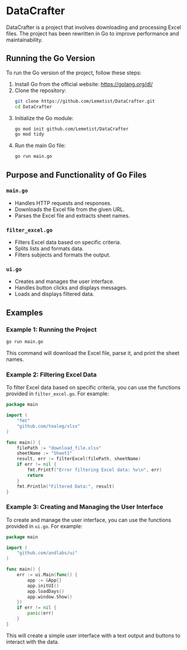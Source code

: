 # DataCrafter

DataCrafter is a project that involves downloading and processing Excel files. The project has been rewritten in Go to improve performance and maintainability.

## Running the Go Version

To run the Go version of the project, follow these steps:

1. Install Go from the official website: https://golang.org/dl/
2. Clone the repository:
   ```sh
   git clone https://github.com/Lemetist/DataCrafter.git
   cd DataCrafter
   ```
3. Initialize the Go module:
   ```sh
   go mod init github.com/Lemetist/DataCrafter
   go mod tidy
   ```
4. Run the main Go file:
   ```sh
   go run main.go
   ```

## Purpose and Functionality of Go Files

### `main.go`

- Handles HTTP requests and responses.
- Downloads the Excel file from the given URL.
- Parses the Excel file and extracts sheet names.

### `filter_excel.go`

- Filters Excel data based on specific criteria.
- Splits lists and formats data.
- Filters subjects and formats the output.

### `ui.go`

- Creates and manages the user interface.
- Handles button clicks and displays messages.
- Loads and displays filtered data.

## Examples

### Example 1: Running the Project

```sh
go run main.go
```

This command will download the Excel file, parse it, and print the sheet names.

### Example 2: Filtering Excel Data

To filter Excel data based on specific criteria, you can use the functions provided in `filter_excel.go`. For example:

```go
package main

import (
    "fmt"
    "github.com/tealeg/xlsx"
)

func main() {
    filePath := "download_file.xlsx"
    sheetName := "Sheet1"
    result, err := filterExcel(filePath, sheetName)
    if err != nil {
        fmt.Printf("Error filtering Excel data: %v\n", err)
        return
    }
    fmt.Println("Filtered Data:", result)
}
```

### Example 3: Creating and Managing the User Interface

To create and manage the user interface, you can use the functions provided in `ui.go`. For example:

```go
package main

import (
    "github.com/andlabs/ui"
)

func main() {
    err := ui.Main(func() {
        app := &App{}
        app.initUI()
        app.loadDays()
        app.window.Show()
    })
    if err != nil {
        panic(err)
    }
}
```

This will create a simple user interface with a text output and buttons to interact with the data.
